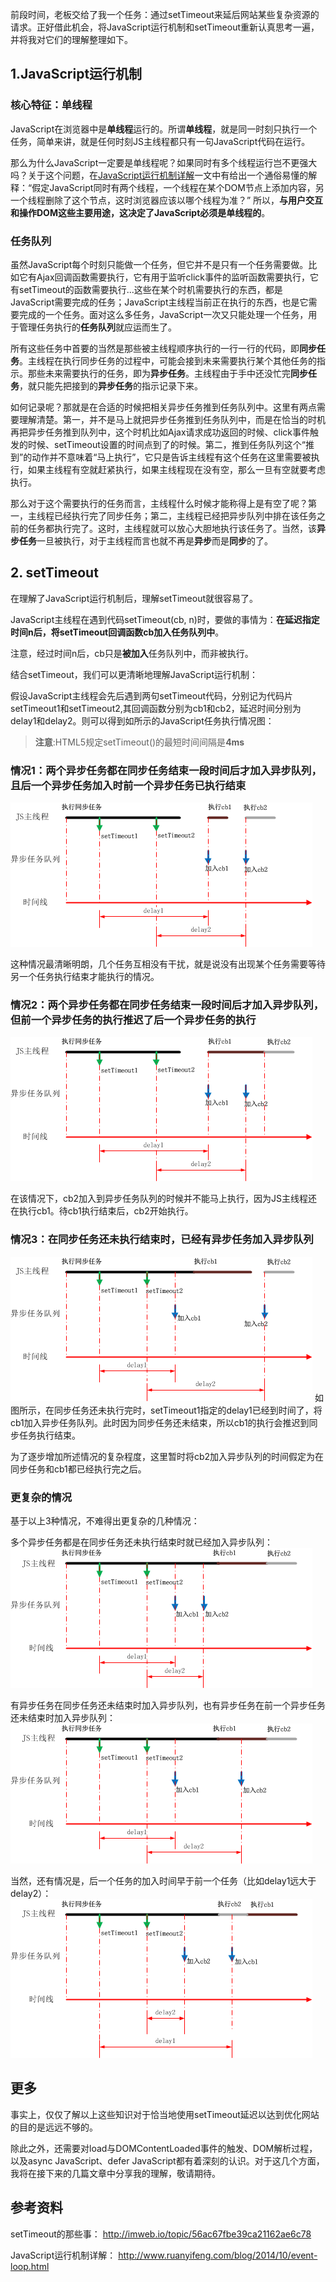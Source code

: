 前段时间，老板交给了我一个任务：通过setTimeout来延后网站某些复杂资源的请求。正好借此机会，将JavaScript运行机制和setTimeout重新认真思考一遍，并将我对它们的理解整理如下。

## 1.JavaScript运行机制
### 核心特征：单线程
JavaScript在浏览器中是**单线程**运行的。所谓**单线程**，就是同一时刻只执行一个任务，简单来讲，就是任何时刻JS主线程都只有一句JavaScript代码在运行。

那么为什么JavaScript一定要是单线程呢？如果同时有多个线程运行岂不更强大吗？关于这个问题，在[JavaScript运行机制详解](http://www.ruanyifeng.com/blog/2014/10/event-loop.html)一文中有给出一个通俗易懂的解释：“假定JavaScript同时有两个线程，一个线程在某个DOM节点上添加内容，另一个线程删除了这个节点，这时浏览器应该以哪个线程为准？” 所以，**与用户交互和操作DOM这些主要用途，这决定了JavaScript必须是单线程的**。

### 任务队列
虽然JavaScript每个时刻只能做一个任务，但它并不是只有一个任务需要做。比如它有Ajax回调函数需要执行，它有用于监听click事件的监听函数需要执行，它有setTimeout的函数需要执行...这些在某个时机需要执行的东西，都是JavaScript需要完成的任务；JavaScript主线程当前正在执行的东西，也是它需要完成的一个任务。面对这么多任务，JavaScript一次又只能处理一个任务，用于管理任务执行的**任务队列**就应运而生了。

所有这些任务中首要的当然是那些被主线程顺序执行的一行一行的代码，即**同步任务**。主线程在执行同步任务的过程中，可能会接到未来需要执行某个其他任务的指示。那些未来需要执行的任务，即为**异步任务**。主线程由于手中还没忙完**同步任务**，就只能先把接到的**异步任务**的指示记录下来。

如何记录呢？那就是在合适的时候把相关异步任务推到任务队列中。这里有两点需要理解清楚。第一，并不是马上就把异步任务推到任务队列中，而是在恰当的时机再把异步任务推到队列中，这个时机比如Ajax请求成功返回的时候、click事件触发的时候、setTimeout设置的时间点到了的时候。第二，推到任务队列这个“推到”的动作并不意味着“马上执行”，它只是告诉主线程有这个任务在这里需要被执行，如果主线程有空就赶紧执行，如果主线程现在没有空，那么一旦有空就要考虑执行。

那么对于这个需要执行的任务而言，主线程什么时候才能称得上是有空了呢？第一，主线程已经执行完了同步任务；第二，主线程已经把异步队列中排在该任务之前的任务都执行完了。这时，主线程就可以放心大胆地执行该任务了。当然，该**异步任务**一旦被执行，对于主线程而言也就不再是**异步**而是**同步**的了。


## 2. setTimeout
在理解了JavaScript运行机制后，理解setTimeout就很容易了。

JavaScript主线程在遇到代码setTimeout(cb, n)时，要做的事情为：**在延迟指定时间n后，将setTimeout回调函数cb加入任务队列中**。

注意，经过时间n后，cb只是**被加入**任务队列中，而非被执行。

结合setTimeout，我们可以更清晰地理解JavaScript运行机制：

假设JavaScript主线程会先后遇到两句setTimeout代码，分别记为代码片setTimeout1和setTimeout2,其回调函数分别为cb1和cb2，延迟时间分别为delay1和delay2。则可以得到如所示的JavaScript任务执行情况图：

> **注意**:HTML5规定setTimeout()的最短时间间隔是**4ms**
### 情况1：两个异步任务都在同步任务结束一段时间后才加入异步队列，且后一个异步任务加入时前一个异步任务已执行结束

<img src="img/jsMechanism&setTimeout1.png" alt="jsMechanism&setTimeout1.png">

这种情况最清晰明朗，几个任务互相没有干扰，就是说没有出现某个任务需要等待另一个任务执行结束才能执行的情况。

### 情况2：两个异步任务都在同步任务结束一段时间后才加入异步队列，但前一个异步任务的执行推迟了后一个异步任务的执行

<img src="img/jsMechanism&setTimeout2.png" alt="jsMechanism&setTimeout2.png">

在该情况下，cb2加入到异步任务队列的时候并不能马上执行，因为JS主线程还在执行cb1。待cb1执行结束后，cb2开始执行。

### 情况3：在同步任务还未执行结束时，已经有异步任务加入异步队列
<img src="img/jsMechanism&setTimeout3.png" alt="jsMechanism&setTimeout3.png">
如图所示，在同步任务还未执行完时，setTimeout1指定的delay1已经到时间了，将cb1加入异步任务队列。此时因为同步任务还未结束，所以cb1的执行会推迟到同步任务执行结束。

为了逐步增加所述情况的复杂程度，这里暂时将cb2加入异步队列的时间假定为在同步任务和cb1都已经执行完之后。

### 更复杂的情况
基于以上3种情况，不难得出更复杂的几种情况：

多个异步任务都是在同步任务还未执行结束时就已经加入异步队列：
<img src="img/jsMechanism&setTimeout4.png" alt="jsMechanism&setTimeout4.png">

有异步任务在同步任务还未结束时加入异步队列，也有异步任务在前一个异步任务还未结束时加入异步队列：
<img src="img/jsMechanism&setTimeout5.png" alt="jsMechanism&setTimeout5.png">

当然，还有情况是，后一个任务的加入时间早于前一个任务（比如delay1远大于delay2）：
<img src="img/jsMechanism&setTimeout6.png" alt="jsMechanism&setTimeout6.png">

## 更多
事实上，仅仅了解以上这些知识对于恰当地使用setTimeout延迟以达到优化网站的目的是远远不够的。

除此之外，还需要对load与DOMContentLoaded事件的触发、DOM解析过程，以及async JavaScript、defer JavaScript都有着深刻的认识。对于这几个方面，我将在接下来的几篇文章中分享我的理解，敬请期待。

## 参考资料
setTimeout的那些事：
<http://imweb.io/topic/56ac67fbe39ca21162ae6c78>

JavaScript运行机制详解：
<http://www.ruanyifeng.com/blog/2014/10/event-loop.html>